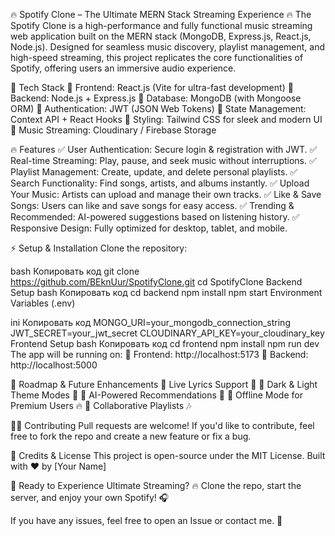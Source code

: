🔥 Spotify Clone – The Ultimate MERN Stack Streaming Experience 🔥
The Spotify Clone is a high-performance and fully functional music streaming web application built on the MERN stack (MongoDB, Express.js, React.js, Node.js). Designed for seamless music discovery, playlist management, and high-speed streaming, this project replicates the core functionalities of Spotify, offering users an immersive audio experience.

🚀 Tech Stack
🔹 Frontend: React.js (Vite for ultra-fast development)
🔹 Backend: Node.js + Express.js
🔹 Database: MongoDB (with Mongoose ORM)
🔹 Authentication: JWT (JSON Web Tokens)
🔹 State Management: Context API + React Hooks
🔹 Styling: Tailwind CSS for sleek and modern UI
🔹 Music Streaming: Cloudinary / Firebase Storage

🔥 Features
✅ User Authentication: Secure login & registration with JWT.
✅ Real-time Streaming: Play, pause, and seek music without interruptions.
✅ Playlist Management: Create, update, and delete personal playlists.
✅ Search Functionality: Find songs, artists, and albums instantly.
✅ Upload Your Music: Artists can upload and manage their own tracks.
✅ Like & Save Songs: Users can like and save songs for easy access.
✅ Trending & Recommended: AI-powered suggestions based on listening history.
✅ Responsive Design: Fully optimized for desktop, tablet, and mobile.

⚡ Setup & Installation
Clone the repository:

bash
Копировать код
git clone https://github.com/BEknUur/SpotifyClone.git
cd SpotifyClone
Backend Setup
bash
Копировать код
cd backend
npm install
npm start
Environment Variables (.env)

ini
Копировать код
MONGO_URI=your_mongodb_connection_string
JWT_SECRET=your_jwt_secret
CLOUDINARY_API_KEY=your_cloudinary_key
Frontend Setup
bash
Копировать код
cd frontend
npm install
npm run dev
The app will be running on:
🔗 Frontend: http://localhost:5173
🔗 Backend: http://localhost:5000

📌 Roadmap & Future Enhancements
🔹 Live Lyrics Support 🎤
🔹 Dark & Light Theme Modes 🌙
🔹 AI-Powered Recommendations 🧠
🔹 Offline Mode for Premium Users 🔥
🔹 Collaborative Playlists 🎶

👨‍💻 Contributing
Pull requests are welcome! If you'd like to contribute, feel free to fork the repo and create a new feature or fix a bug.

📢 Credits & License
This project is open-source under the MIT License.
Built with ❤️ by [Your Name]

🚀 Ready to Experience Ultimate Streaming?
🔥 Clone the repo, start the server, and enjoy your own Spotify! 🎧

If you have any issues, feel free to open an Issue or contact me. 🚀